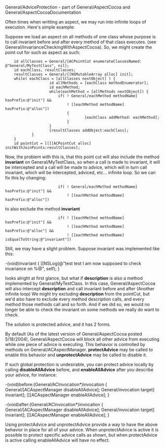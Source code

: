 General/AdviceProtection - part of General/AspectCocoa and General/AspectCocoaDocumentation

Often times when writting an aspect, we may run into infinite loops of execution.  Here's simple example:

Suppose we load an aspect on all methods of one class whose purpose is to call invariant before and after every method of that class executes. (see General/InvarianceCheckingWithAspectCocoa).  So, we might create the point cut for such as aspect as such:

    
        id allClasses = General/[ACPointCut enumerateClassesNamed: @"General/MyTestClass", nil];
        id eachClass, resultClasses;
        resultClasses = General/[[NSMutableArray alloc] init];
        while( eachClass = [allClasses nextObject] ) {
                        id allMethods = [eachClass methodEnumerator];
                        id eachMethod;
                        while(eachMethod = [allMethods nextObject]) {
                            if( ! General/eachMethod methodName] hasPrefix:@"init"] && 
                                ! [[eachMethod methodName] hasPrefix:@"alloc"])
                                {
                                        [eachClass addMethod: eachMethod];
                                }
                        }
                        [resultClasses addObject:eachClass];
                }
        }
        id pointCut = [[[[ACPointCut alloc] initWithJoinPoints:resultClasses];


Now, the problem with this is, that this point cut will also include the method **invariant** on General/MyTestClass, so when a call is made to invariant, it will be intercepted and a call will be made to advice, which will in turn call invariant, which will be intercepted, adviced, etc... infinite loop.  So we can fix this by changing:
    
                            if( ! General/eachMethod methodName] hasPrefix:@"init"] && 
                                ! [[eachMethod methodName] hasPrefix:@"alloc"])

to also exclude the method **invariant**
    
                            if( ! [[eachMethod methodName] hasPrefix:@"init"] && 
                                ! [[eachMethod methodName] hasPrefix:@"alloc"] &&
                                ! [[eachMethod methodName] isEqualToString:@"invariant"])


Still, we may have a slight problem.
Suppose invariant was implemented like this:
    
-(void)invariant { 
    [[NSLog(@"test test I am now supposed to check invariance on %@", self);
}

looks alright at first glance, but what if **description** is also a method implemented by General/MyTestClass. In this case, General/AspectCocoa will also intercept **description** and call invariant before and after (Another infinite loop)  We might try excluding **description** from the pointCut, but we'd also have to exclude every method description calls, and every method those methods call and so forth.  And if we did so, we would no longer be able to check the invariant on some methods we really do want to check.

The solution is protected advice, and it has 2 forms.

By default (As of the latest version of General/AspectCocoa posted 5/18/2004), General/AspectCocoa will block all other advice from executing while one piece of advice is executing.
This behavior is controlled by methods on General/ACAspectManager.
**protectAdvice** may be called to enable this behavior and **unprotectAdvice** may be called to disable it.

If such global protection is undesirable, you can protect advice locally by calling **disableAllAdvice** before, and **enableAllAdvice** after you describe your advice, for instance:

    
-(void)before:(General/ACInvocation*)invocation {
    General/[ACAspectManager disableAllAdvice];
    General/invocation target] invariant];
    [[[ACAspectManager enableAllAdvice];
}

-(void)after:(General/ACInvocation*)invocation {
    General/[ACAspectManager disableAllAdvice];
    General/invocation target] invariant];
    [[[ACAspectManager enableAllAdvice];
}


Using protectAdvice and unprotectAdvice provide a way to have the above behavior in place for all of your advice. When unprotectAdvice is active it is possible to protect specific advice calls as shown, but when protectAdvice is active calling enableAllAdvice will have no effect.